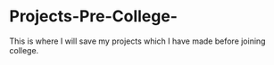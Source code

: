 # Projects-Pre-College-
This is where I will save my projects which I have made before joining college.
